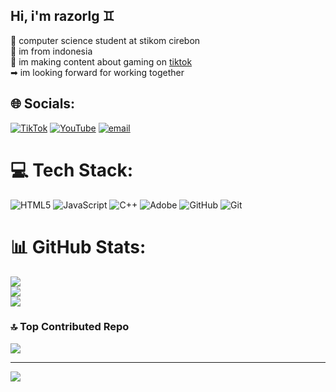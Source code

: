  ## Hi, i'm razorlg ♊

🧠 computer science student at stikom cirebon<br/>
🏁 im from indonesia<br/>
🎦 im making content about gaming on [tiktok](https://www.tiktok.com/@razor.lg)<br/>
➡ im looking forward for working together



## 🌐 Socials:
[![TikTok](https://img.shields.io/badge/TikTok-%23000000.svg?logo=TikTok&logoColor=white)](https://tiktok.com/@razor.lg) [![YouTube](https://img.shields.io/badge/YouTube-%23FF0000.svg?logo=YouTube&logoColor=white)](https://youtube.com/@@RAZ-OR-LG) [![email](https://img.shields.io/badge/Email-D14836?logo=gmail&logoColor=white)](mailto:razorlg37@gmail.com) 

# 💻 Tech Stack:
![HTML5](https://img.shields.io/badge/html5-%23E34F26.svg?style=for-the-badge&logo=html5&logoColor=white) ![JavaScript](https://img.shields.io/badge/javascript-%23323330.svg?style=for-the-badge&logo=javascript&logoColor=%23F7DF1E) ![C++](https://img.shields.io/badge/c++-%2300599C.svg?style=for-the-badge&logo=c%2B%2B&logoColor=white) ![Adobe](https://img.shields.io/badge/adobe-%23FF0000.svg?style=for-the-badge&logo=adobe&logoColor=white) ![GitHub](https://img.shields.io/badge/github-%23121011.svg?style=for-the-badge&logo=github&logoColor=white) ![Git](https://img.shields.io/badge/git-%23F05033.svg?style=for-the-badge&logo=git&logoColor=white)
# 📊 GitHub Stats:
![](https://github-readme-stats.vercel.app/api?username=3747-RAZ&theme=swift&hide_border=false&include_all_commits=false&count_private=false)<br/>
![](https://nirzak-streak-stats.vercel.app/?user=3747-RAZ&theme=swift&hide_border=false)<br/>
![](https://github-readme-stats.vercel.app/api/top-langs/?username=3747-RAZ&theme=swift&hide_border=false&include_all_commits=false&count_private=false&layout=compact)

### 🔝 Top Contributed Repo
![](https://github-contributor-stats.vercel.app/api?username=3747-RAZ&limit=5&theme=graywhite&combine_all_yearly_contributions=true)

---
[![](https://visitcount.itsvg.in/api?id=3747-RAZ&icon=10&color=13)](https://visitcount.itsvg.in)
